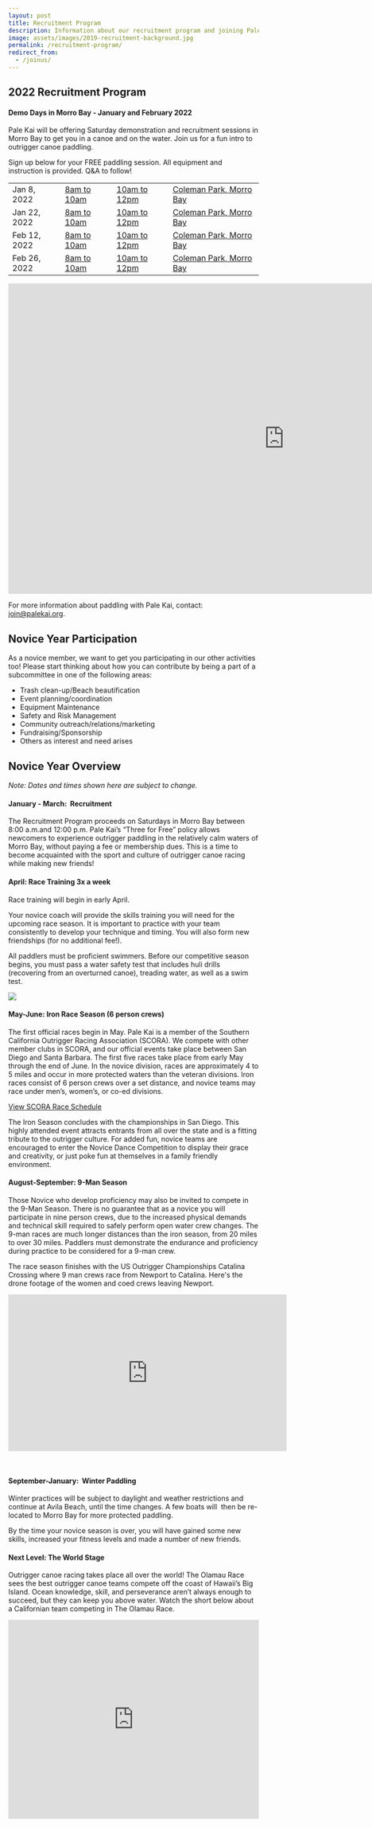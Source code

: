 ```yaml
---
layout: post
title: Recruitment Program
description: Information about our recruitment program and joining Pale Kai Outrigger
image: assets/images/2019-recruitment-background.jpg
permalink: /recruitment-program/
redirect_from:
  - /joinus/
---
```

<h2>2022 Recruitment Program</h2>
<!--
<div class="box">
	<p>The 2020 Recruitment Program has concluded! <strong>The 1st day of Pre Season Novice Pracice is March 8th in Morro Bay</strong>.</p>
	<p>If you didn't make it out to the Recruitment Program this year but still plan on join PKO for 2020 - then register now and make sure to be at our Pre Season Novice Practice!</p>
	<a href="/members/registration/" target="_blank" class="button">Member Registration</a>
</div>
-->

<!--
<p>Recruiting normally begins mid-to-late January and continues through February. However, due to state and county
COVID-19 restrictions, recruiting is postponed indefinitely.</p>
-->

<h4>Demo Days in Morro Bay - January and February 2022</h4>

<p>Pale Kai will be offering Saturday demonstration and recruitment sessions in Morro Bay to get you in a canoe and on the water. Join us for a fun intro to outrigger canoe paddling.</p>

<p>Sign up below for your FREE paddling session. All equipment and instruction is provided. Q&A to follow!</p>

<div class="table-wrapper">
			<table class="alt">
				<tbody>
					<tr>
						<td>Jan 8, 2022</td>
						<td><a href="https://www.signupgenius.com/go/409044bafa82ca2f85-pale">8am to 10am</a></td>
						<td><a href="https://www.signupgenius.com/go/409044bafa82ca2f85-pale">10am to 12pm</a></td>
						<td><a href="https://goo.gl/maps/bcRNk7TNnyKY69u87">Coleman Park, Morro Bay</a></td>
					</tr>
					<tr>
						<td>Jan 22, 2022</td>
						<td><a href="https://www.signupgenius.com/go/409044bafa82ca2f85-pale">8am to 10am</a></td>
						<td><a href="https://www.signupgenius.com/go/409044bafa82ca2f85-pale">10am to 12pm</a></td>
						<td><a href="https://goo.gl/maps/bcRNk7TNnyKY69u87">Coleman Park, Morro Bay</a></td>
					</tr>
					<tr>
						<td>Feb 12, 2022</td>
						<td><a href="https://www.signupgenius.com/go/409044bafa82ca2f85-pale">8am to 10am</a></td>
						<td><a href="https://www.signupgenius.com/go/409044bafa82ca2f85-pale">10am to 12pm</a></td>
						<td><a href="https://goo.gl/maps/bcRNk7TNnyKY69u87">Coleman Park, Morro Bay</a></td>
					</tr>
					<tr>
						<td>Feb 26, 2022</td>
						<td><a href="https://www.signupgenius.com/go/409044bafa82ca2f85-pale">8am to 10am</a></td>
						<td><a href="https://www.signupgenius.com/go/409044bafa82ca2f85-pale">10am to 12pm</a></td>
						<td><a href="https://goo.gl/maps/bcRNk7TNnyKY69u87">Coleman Park, Morro Bay</a></td>
					</tr>
				</tbody>
			</table>
</div>


<iframe width="1110" height="624" src="https://www.youtube.com/embed/zrnwIQfU3R4" title="YouTube video player" frameborder="0" allow="accelerometer; autoplay; clipboard-write; encrypted-media; gyroscope; picture-in-picture" allowfullscreen></iframe>

For more information about paddling with Pale Kai, contact: <a href="mailto:join@palekai.org">join@palekai.org</a>.

<!--<p>We also have a Facebook event <a href="https://www.facebook.com/events/1041638106015534/">here</a>.</p>-->

<h2>Novice Year Participation</h2>
<p>
As a novice member, we want to get you participating in our other activities too! Please start thinking about how you can contribute by being a part of a subcommittee in one of the following areas:</p>
<ul>
<li>Trash clean-up/Beach beautification</li>
<li>Event planning/coordination</li>
<li>Equipment Maintenance</li>
<li>Safety and Risk Management</li>
<li>Community outreach/relations/marketing</li>
<li>Fundraising/Sponsorship</li>
<li>Others as interest and need arises</li>
</ul>

<!--<hr class="major" />-->

<h2>Novice Year Overview</h2>
<p><i>Note: Dates and times shown here are subject to change.</i></p>
<h4>January - March:  Recruitment </h4>

<p>The Recruitment Program proceeds on Saturdays in Morro Bay between 8:00 a.m.and 12:00 p.m. Pale Kai’s “Three for Free” policy allows newcomers to experience outrigger paddling in the relatively calm waters of Morro Bay, without paying a fee or membership dues. This is a time to become acquainted with the sport and culture of outrigger canoe racing while making new friends!</p>

<h4>April: Race Training 3x a week</h4>
<p>Race training will begin in early April.</p>
<p>
Your novice coach will provide the skills training you will need for the upcoming race season. It is important to practice with your team consistently to develop your technique and timing. You will also form new friendships (for no additional fee!).</p>


<p>All paddlers must be proficient swimmers. Before our competitive season begins, you must pass a water safety test that includes huli drills (recovering from an overturned canoe), treading water, as well as a swim test.</p>

<img src="/assets/images/outrigger-race-1.jpg" class="image right">

<h4>May-June: Iron Race Season (6 person crews)</h4>
<p>
The first official races begin in May.  Pale Kai is a member of the Southern California Outrigger Racing Association (SCORA).  We compete with other member clubs in SCORA, and our official events take place between San Diego and Santa Barbara. The first five races take place from early May through the end of June.  In the novice division, races are approximately 4 to 5 miles and occur in more protected waters than the veteran divisions.   Iron races consist of 6 person crews over a set distance, and novice teams may race under men’s, women’s, or co-ed divisions.
</p>
<a href="https://www.scora.org/races/" target="_blank" class="button">View SCORA Race Schedule</a>
<p>The Iron Season concludes with the championships in San Diego. This highly attended event attracts entrants from all over the state and is a fitting tribute to the outrigger culture. For added fun, novice teams are encouraged to enter the Novice Dance Competition to display their grace and creativity, or just poke fun at themselves in a family friendly environment.
</p>
<h4>August-September: 9-Man Season</h4>
<p>
Those Novice who develop proficiency may also be invited to compete in the 9-Man Season.  There is no guarantee that as a novice you will participate in nine person crews, due to the increased physical demands and technical skill required to safely perform open water crew changes.  The 9-man races are much longer distances than the iron season, from 20 miles to over 30 miles. Paddlers must demonstrate the endurance and proficiency during practice to be considered for a 9-man crew.
</p>
<p>The race season finishes with the US Outrigger Championships Catalina Crossing where 9 man crews race from Newport to Catalina. Here's the drone footage of the women and coed crews leaving Newport.</p>
<iframe width="560" height="315" src="https://www.youtube.com/embed/a3YqqHw4mbY" frameborder="0" allow="accelerometer; autoplay; encrypted-media; gyroscope; picture-in-picture" allowfullscreen></iframe>
<p>&nbsp;</p>
<h4>September-January:  Winter Paddling</h4>
<p>Winter practices will be subject to daylight and weather restrictions and continue at Avila Beach, until the time changes. A few boats will  then be re-located to Morro Bay for more protected paddling.  
</p>
<p>By the time your novice season is over, you will have gained some new skills, increased your fitness levels and made a number of new friends.
</p>

<h4>Next Level: The World Stage</h4>

<p>Outrigger canoe racing takes place all over the world! The Olamau Race sees the best outrigger canoe teams compete off the coast of Hawaii’s Big Island. Ocean knowledge, skill, and perseverance aren’t always enough to succeed, but they can keep you above water. Watch the short below about a Californian team competing in The Olamau Race.</p>
<iframe width="100%" height="400" src="https://www.youtube.com/embed/u-lGBRTvQzU" frameborder="0" allowfullscreen></iframe>



